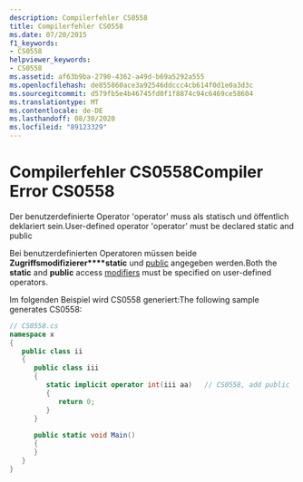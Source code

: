 ```yaml
---
description: Compilerfehler CS0558
title: Compilerfehler CS0558
ms.date: 07/20/2015
f1_keywords:
- CS0558
helpviewer_keywords:
- CS0558
ms.assetid: af63b9ba-2790-4362-a49d-b69a5292a555
ms.openlocfilehash: de855860ace3a92546ddccc4cb614f0d1e0a3d3c
ms.sourcegitcommit: d579fb5e4b46745fd0f1f8874c94c6469ce58604
ms.translationtype: MT
ms.contentlocale: de-DE
ms.lasthandoff: 08/30/2020
ms.locfileid: "89123329"
---
```

# <a name="compiler-error-cs0558"></a><span data-ttu-id="0040d-103">Compilerfehler CS0558</span><span class="sxs-lookup"><span data-stu-id="0040d-103">Compiler Error CS0558</span></span>
<span data-ttu-id="0040d-104">Der benutzerdefinierte Operator 'operator' muss als statisch und öffentlich deklariert sein.</span><span class="sxs-lookup"><span data-stu-id="0040d-104">User-defined operator 'operator' must be declared static and public</span></span>  
  
 <span data-ttu-id="0040d-105">Bei benutzerdefinierten Operatoren müssen beide **Zugriffsmodifizierer\*\*\*\*static** und [public](/dotnet/csharp/language-reference/keywords) angegeben werden.</span><span class="sxs-lookup"><span data-stu-id="0040d-105">Both the **static** and **public** access [modifiers](/dotnet/csharp/language-reference/keywords) must be specified on user-defined operators.</span></span>  
  
 <span data-ttu-id="0040d-106">Im folgenden Beispiel wird CS0558 generiert:</span><span class="sxs-lookup"><span data-stu-id="0040d-106">The following sample generates CS0558:</span></span>  
  
```csharp  
// CS0558.cs  
namespace x  
{  
   public class ii  
   {  
      public class iii  
      {  
         static implicit operator int(iii aa)   // CS0558, add public  
         {  
            return 0;  
         }  
      }  
  
      public static void Main()  
      {  
      }  
   }  
}  
```
